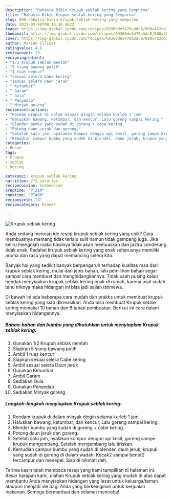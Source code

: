 ```yaml
---
description: "Rahasia Bikin Krupuk seblak kering yang Sempurna"
title: "Rahasia Bikin Krupuk seblak kering yang Sempurna"
slug: 890-rahasia-bikin-krupuk-seblak-kering-yang-sempurna
date: 2021-03-08T08:18:10.962Z
image: https://img-global.cpcdn.com/recipes/69360de5470a3dc8/680x482cq70/krupuk-seblak-kering-foto-resep-utama.jpg
thumbnail: https://img-global.cpcdn.com/recipes/69360de5470a3dc8/680x482cq70/krupuk-seblak-kering-foto-resep-utama.jpg
cover: https://img-global.cpcdn.com/recipes/69360de5470a3dc8/680x482cq70/krupuk-seblak-kering-foto-resep-utama.jpg
author: Marion Elliott
ratingvalue: 4.6
reviewcount: 13
recipeingredient:
- "1/2 Krupuh seblak mentah"
- "5 siung bawang putih"
- "1 ruas kencur"
- "sesuai selera Cabe kering"
- "sesuai selera Daun jeruk"
- " Ketumbar"
- " Garam"
- " Gula"
- " Penyedap"
- " Minyak goreng"
recipeinstructions:
- "Rendam krupuk di dalam minyak dingin selama kurleb 1 jam"
- "Haluskan bawang, ketumbar, dan kencur, Lalu goreng sampai kering."
- "Blender bumbu yang sudah di goreng + cabe kering."
- "Potong daun jeruk dan goreng."
- "Setelah satu jam, nyalakan kompor dengan api kecil, goreng sampe krupuk mengembang. Setelah mengembang lalu tiriskan."
- "Kemudian campur bumbu yang sudah di blender, daun jeruk, krupuk yang sudah di goreng di dalam wadah. Kocak2 sampai bener2 tercampur dan menepel. Siap di nikmati deh."
categories:
- Resep
tags:
- krupuk
- seblak
- kering

katakunci: krupuk seblak kering 
nutrition: 272 calories
recipecuisine: Indonesian
preptime: "PT21M"
cooktime: "PT46M"
recipeyield: "4"
recipecategory: Dinner

---
```



![Krupuk seblak kering](https://img-global.cpcdn.com/recipes/69360de5470a3dc8/680x482cq70/krupuk-seblak-kering-foto-resep-utama.jpg)

Anda sedang mencari ide resep krupuk seblak kering yang unik? Cara membuatnya memang tidak terlalu sulit namun tidak gampang juga. Jika keliru mengolah maka hasilnya tidak akan memuaskan dan justru cenderung tidak enak. Padahal krupuk seblak kering yang enak seharusnya memiliki aroma dan rasa yang dapat memancing selera kita.



Banyak hal yang sedikit banyak berpengaruh terhadap kualitas rasa dari krupuk seblak kering, mulai dari jenis bahan, lalu pemilihan bahan segar sampai cara membuat dan menghidangkannya. Tidak usah pusing kalau hendak menyiapkan krupuk seblak kering enak di rumah, karena asal sudah tahu triknya maka hidangan ini bisa jadi sajian istimewa.


Di bawah ini ada beberapa cara mudah dan praktis untuk membuat krupuk seblak kering yang siap dikreasikan. Anda bisa membuat Krupuk seblak kering memakai 10 bahan dan 6 tahap pembuatan. Berikut ini cara dalam menyiapkan hidangannya.

<!--inarticleads1-->

##### Bahan-bahan dan bumbu yang dibutuhkan untuk menyiapkan Krupuk seblak kering:

1. Gunakan 1/2 Krupuh seblak mentah
1. Siapkan 5 siung bawang putih
1. Ambil 1 ruas kencur
1. Siapkan sesuai selera Cabe kering
1. Ambil sesuai selera Daun jeruk
1. Gunakan  Ketumbar
1. Ambil  Garam
1. Sediakan  Gula
1. Gunakan  Penyedap
1. Sediakan  Minyak goreng




<!--inarticleads2-->

##### Langkah-langkah menyiapkan Krupuk seblak kering:

1. Rendam krupuk di dalam minyak dingin selama kurleb 1 jam
1. Haluskan bawang, ketumbar, dan kencur, Lalu goreng sampai kering.
1. Blender bumbu yang sudah di goreng + cabe kering.
1. Potong daun jeruk dan goreng.
1. Setelah satu jam, nyalakan kompor dengan api kecil, goreng sampe krupuk mengembang. Setelah mengembang lalu tiriskan.
1. Kemudian campur bumbu yang sudah di blender, daun jeruk, krupuk yang sudah di goreng di dalam wadah. Kocak2 sampai bener2 tercampur dan menepel. Siap di nikmati deh.




Terima kasih telah membaca resep yang kami tampilkan di halaman ini. Besar harapan kami, olahan Krupuk seblak kering yang mudah di atas dapat membantu Anda menyiapkan hidangan yang lezat untuk keluarga/teman ataupun menjadi ide bagi Anda yang berkeinginan untuk berjualan makanan. Semoga bermanfaat dan selamat mencoba!
